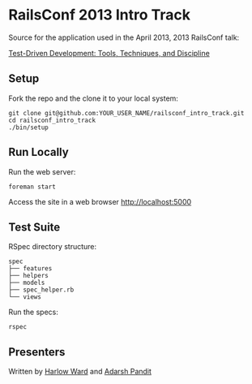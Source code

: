 # RailsConf 2013 Intro Track

Source for the application used in the April 2013, 2013 RailsConf talk:

[Test-Driven Development: Tools, Techniques, and Discipline][3]

## Setup

Fork the repo and the clone it to your local system:

    git clone git@github.com:YOUR_USER_NAME/railsconf_intro_track.git
    cd railsconf_intro_track
    ./bin/setup

## Run Locally

Run the web server:

    foreman start

Access the site in a web browser [http://localhost:5000][4]

## Test Suite

RSpec directory structure:

    spec
    ├── features
    ├── helpers
    ├── models
    ├── spec_helper.rb
    └── views

Run the specs:

    rspec

## Presenters

Written by [Harlow Ward][1] and [Adarsh Pandit][2]

[1]: https://plus.google.com/105506419279219045553?rel=author
[2]: https://plus.google.com/u/1/116006351214905134217/posts
[3]: http://railsconf.com/2013/talks#talk-64
[4]: http://localhost:5000
